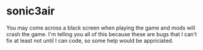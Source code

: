 # sonic3air
You may come across a black screen when playing the game and mods will crash the game. I'm telling you all of this because these are bugs that I can't fix at least not until I can code, so some help would be appriciated.
